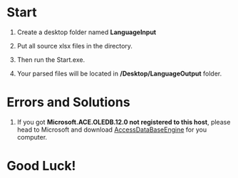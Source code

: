 # Start

1. Create a desktop folder named **LanguageInput**

2. Put all source xlsx files in the directory.

3. Then run the Start.exe.

4. Your parsed files will be located in **/Desktop/LanguageOutput** folder.

# Errors and Solutions

1. If you got **Microsoft.ACE.OLEDB.12.0 not registered to this host**, please head to Microsoft and download [AccessDataBaseEngine](https://www.microsoft.com/en-us/download/details.aspx?id=13255) for you computer.

# Good Luck!